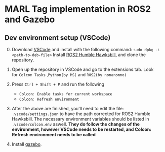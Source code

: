 # MARL Tag implementation in ROS2 and Gazebo

## Dev environment setup (VSCode)

0. Download [VSCode](https://code.visualstudio.com/download) and install with the following command:
`sudo dpkg -i <path-to-deb-file>`
Install [ROS2 Humble Hawksbill](https://docs.ros.org/en/humble/Installation/Ubuntu-Install-Debians.html), and clone the repository.

1.  Open up the repository in VSCode and go to the extensions tab. Look for `Colcon Tasks` ,`Python(by MS)` and `ROS2(by nonanonno)`

2. Press `Ctrl + Shift + P` and run the following
    * `Colcon: Enable tasks for current workspace`
    * `Colcon: Refresh environment`

3. After the above are finished, you'll need to edit the file: `.vscode/settings.json` to have the path corrected for ROS2 Humble Hawksbill. The necessary environment variables should be listed in `.vscode/colcon.env` aswell. **They do follow the changes of the environment, however VSCode needs to be restarted, and Colcon: Refresh environment needs to be called**

4. Install [gazebo](https://gazebosim.org/docs/harmonic/install).